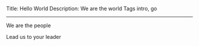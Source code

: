 Title: Hello World
Description: We are the world
Tags intro, go

---

We are the people

Lead us to your leader
